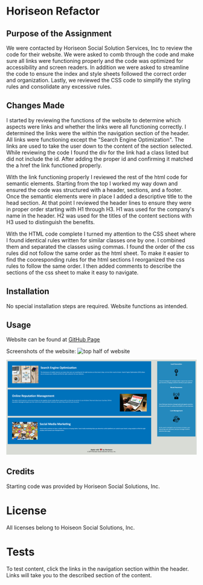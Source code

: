 # Horiseon Refactor

## Purpose of the Assignment
We were contacted by Horiseon Social Solution Services, Inc to review the code for their website. We were asked to comb through the code and make sure all links were functioning properly and the code was optimized for accessibility and screen readers. In addition we were asked to streamline the code to ensure the index and style sheets followed the correct order and organization. Lastly, we reviewed the CSS code to simplify the styling rules and consolidate any excessive rules.

## Changes Made
I started by reviewing the functions of the website to determine which aspects were links and whether the links were all functioning correctly. I determined the links were the within the navigation section of the header. All links were functioning except the "Search Engine Optimization". The links are used to take the user down to the content of the section selected. While reviewing the code I found the div for the link had a class listed but did not include the id. After adding the proper id and confirming it matched the a href the link functioned properly. 

With the link functioning properly I reviewed the rest of the html code for semantic elements. Starting from the top I worked my way down and ensured the code was structured with a header, sections, and a footer. Once the semantic elements were in place I added a descriptive title to the head section. At that point I reviewed the header lines to ensure they were in proper order starting with H1 through H3. H1 was used for the company's name in the header. H2 was used for the titles of the content sections with H3 used to distinguish the benefits.

With the HTML code complete I turned my attention to the CSS sheet where I found identical rules written for similar classes one by one. I combined them and separated the classes using commas. I found the order of the css rules did not follow the same order as the html sheet. To make it easier to find the cooresponding rules for the html sections I reorganized the css rules to follow the same order. I then added comments to describe the sections of the css sheet to make it easy to navigate. 

## Installation
No special installation steps are required. Website functions as intended.

## Usage
Website can be found at [GitHub Page](https://alexcourtney18.github.io/Horiseon-Refactor/)

Screenshots of the website:
![top half of website](assets/images/website-screenshot1.PNG)

![bottom half of website](assets/images/website-screenshot2.PNG)

## Credits
Starting code was provided by Horiseon Social Solutions, Inc. 

# License
All licenses belong to Hoiseon Social Solutions, Inc.

# Tests
To test content, click the links in the navigation section within the header. Links will take you to the described section of the content.